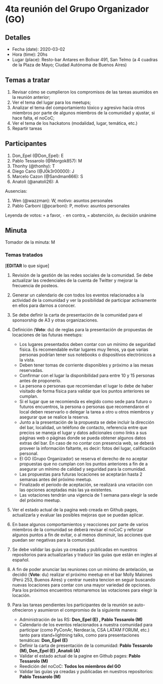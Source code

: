 # 4ta reunión del Grupo Organizador (GO)

## Detalles
* Fecha (date): 2020-03-02
* Hora (time): 20hs
* Lugar (place): Resto-bar Antares en Bolivar 491, San Telmo (a 4 cuadras de la Plaza de Mayo; Ciudad Autónoma de Buenos Aires)

## Temas a tratar
1. Revisar cómo se cumplieron los compromisos de las tareas asumidos en la reunión anterior;
2. Ver el tema del lugar para los meetups;
3. Analizar el tema del comportamiento tóxico y agresivo hacia otros miembros por parte de algunos miembros de la comunidad y ajustar, si hace falta, el noCoC;
4. Ver el tema de los hackatons (modalidad, lugar, temática, etc.)
5. Repartir tareas

## Participantes
1. Don_Epel (@Don_Epel): E
2. Pablo Tessarolo (@Morgok857): M
3. Thonhy (@thonhy): T
4. Diego Cano (@J0k3r00000): J
5. Marcelo Cazon (@Sandman666): S
6. Anatoli (@anatoli26): A

Ausencias:
1. Wen (@wazzman): W, motivo: asuntos personales
2. Pablo Carboni (@pcarboni): P, motivo: asuntos personales


Leyenda de votos: `+` a favor, `-` en contra, `=` abstención, `du` decisión unánime

## Minuta

Tomador de la minuta: M

### Temas tratados

[**EDITAR** lo que sigue]

1. Revisión de la gestión de las redes sociales de la comunidad. Se debe actualizar las credenciales de la cuenta de Twitter y mejorar la frecuencia de posteos.

2. Generar un calendario de con todos los eventos relacionados a la actividad de la comunidad y ver la posibilidad de participar activamente en ellos para darnos a conocer.

3. Se debe definir la carta de presentación de la comunidad para el sponsorship de A3 y otras organizaciones.

4. Definición (**Voto**: du) de reglas para la presentación de propuestas de locaciones de las futuras meetups:
	* Los lugares presentados deben contar con un mínimo de seguridad física. Es recomendable evitar lugares muy llenos, ya que varias personas podrían tener sus notebooks o dispositivos electrónicos a la vista.
	* Deben tener tomas de corriente disponibles y próximo a las mesas reservadas.
	* Confirmar con el lugar la disponibilidad para entre 10 y 15 personas antes de proponerlo.
	* La persona o personas que recomiendan el lugar lo debe de haber visitado de forma física para validar que los puntos anteriores se cumplan.
	* Si el lugar que se recomienda es elegido como sede para futuro o futuros encuentros, la persona o personas que recomendaron el local deben reservarlo o delegar la tarea a otro u otros miembros y asegurar que se realice la reserva.
	* Junto a la presentación de la propuesta se debe incluir la dirección del bar, localidad, un teléfono de contacto, referencia entre que precios se maneja el lugar y datos adicionales como links a sus páginas web o páginas donde se pueda obtener algunos datos extras del bar. En caso de no contar con presencia web, se deberá proveer la información faltante, es decir: fotos del lugar, calificación personal.
	* El GO (Grupo Organizador) se reserva el derecho de no aceptar propuestas que no cumplan con los puntos anteriores a fin de a asegurar un mínimo de calidad y seguridad para la comunidad.
	* Las propuestas para futuras locaciones se aceptarán hasta 2 semanas antes del próximo meetup. 
	* Finalizado el periodo de aceptación, se realizará una votación con las opciones aceptadas más las ya existentes. 
	* Las votaciones tendrán una vigencia de 1 semana para elegir la sede del próximo meetup.

5. Ver el estado actual de la pagina web creada en Github pages, actualizarla y evaluar las posibles mejoras que se puedan aplicar.

6. En base algunos comportamientos y reacciones por parte de varios miembros de la comunidad se deberá revisar el noCoC y reforzar algunos puntos a fin de evitar, o al menos disminuir, las acciones que puedan ser negativas para la comunidad.

7. Se debe validar las guías ya creadas y publicadas en nuestros repositorios para actualizarlas y traducir las guías que están en ingles al español.

8. A fin de poder anunciar las reuniones con un mínimo de antelación, se decidió (**Voto**: du) realizar el próximo meetup en el bar Molly Malones (Perú 253, Buenos Aires) y centrar nuestra tencion en seguir buscando nuevas locaciones para contar con una mayor variedad de opciones. Para los próximos encuentros retomaremos las votaciones para elegir la locación.  

9. Para las tareas pendientes los participantes de la reunión se auto-ofrecieron y asumieron el compromiso de la siguiente manera:

   * Administración de las RS: **Don_Epel (E) , Pablo Tessarolo (M)**
   * Calendario de los eventos relacionados a nuestra comunidad para participar (como PyConAr, Nerdear.la, CSA LATAM FORUM, etc.) tanto para stand+lightning talks, como para presentaciones temáticas: **Don_Epel (E)**
   * Definir la carta de presentación de la comunidad: **Pablo Tessarolo (M), Don_Epel (E) ,Anatoli (A)**
   * Validar el estado actual de la pagine en Github pages: **Pablo Tessarolo (M)**
   * Reedición del noCoC: **Todos los miembros del GO**
   * Validar las guías ya creadas y publicadas en nuestros repositorios: **Pablo Tessarolo (M)**
